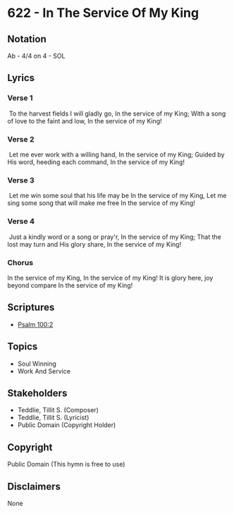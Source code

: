 # 622 - In The Service Of My King

## Notation

Ab - 4/4 on 4 - SOL

## Lyrics

### Verse 1

 To the harvest fields I will gladly go,  In the service of my King; With a song of love to the faint and low, In the service of my King!

### Verse 2

 Let me ever work with a willing hand, In the service of my King; Guided by His word, heeding each command, In the service of my King!

### Verse 3

 Let me win some soul that his life may be In the service of my King, Let me sing some song that will make me free In the service of my King!

### Verse 4

 Just a kindly word or a song or pray'r, In the service of my King; That the lost may turn and His glory share, In the service of my King!

### Chorus

In the service of my King, In the service of my King! It is glory here, joy beyond compare In the service of my King!


## Scriptures

- [Psalm 100:2](https://www.biblegateway.com/passage/?search=Psalm%20100%3A2)

## Topics

- Soul Winning
- Work And Service

## Stakeholders

- Teddlie, Tillit S. (Composer)
- Teddlie, Tillit S. (Lyricist)
- Public Domain (Copyright Holder)

## Copyright

Public Domain
(This hymn is free to use)

## Disclaimers

None


